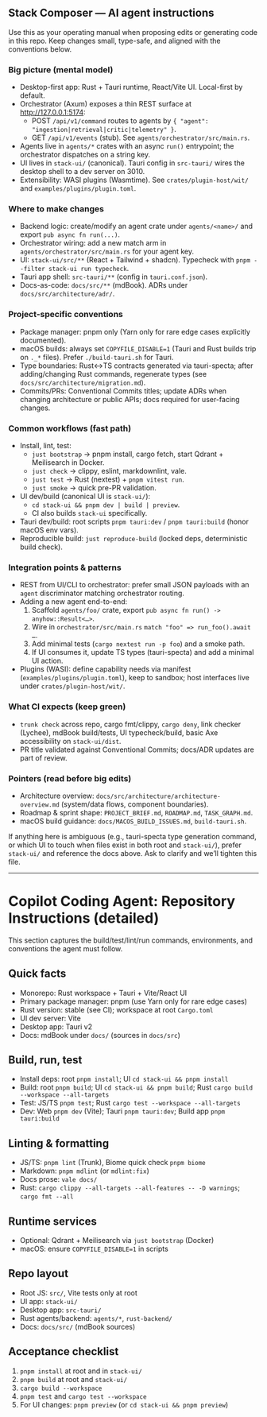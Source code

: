 ## Stack Composer — AI agent instructions

Use this as your operating manual when proposing edits or generating code in this repo. Keep changes small, type-safe, and aligned with the conventions below.

### Big picture (mental model)

- Desktop-first app: Rust + Tauri runtime, React/Vite UI. Local-first by default.
- Orchestrator (Axum) exposes a thin REST surface at http://127.0.0.1:5174:
  - POST `/api/v1/command` routes to agents by `{ "agent": "ingestion|retrieval|critic|telemetry" }`.
  - GET `/api/v1/events` (stub). See `agents/orchestrator/src/main.rs`.
- Agents live in `agents/*` crates with an async `run()` entrypoint; the orchestrator dispatches on a string key.
- UI lives in `stack-ui/` (canonical). Tauri config in `src-tauri/` wires the desktop shell to a dev server on 3010.
- Extensibility: WASI plugins (Wasmtime). See `crates/plugin-host/wit/` and `examples/plugins/plugin.toml`.

### Where to make changes

- Backend logic: create/modify an agent crate under `agents/<name>/` and export `pub async fn run(...)`.
- Orchestrator wiring: add a new match arm in `agents/orchestrator/src/main.rs` for your agent key.
- UI: `stack-ui/src/**` (React + Tailwind + shadcn). Typecheck with `pnpm --filter stack-ui run typecheck`.
- Tauri app shell: `src-tauri/**` (config in `tauri.conf.json`).
- Docs-as-code: `docs/src/**` (mdBook). ADRs under `docs/src/architecture/adr/`.

### Project-specific conventions

- Package manager: pnpm only (Yarn only for rare edge cases explicitly documented).
- macOS builds: always set `COPYFILE_DISABLE=1` (Tauri and Rust builds trip on `._*` files). Prefer `./build-tauri.sh` for Tauri.
- Type boundaries: Rust↔TS contracts generated via tauri-specta; after adding/changing Rust commands, regenerate types (see `docs/src/architecture/migration.md`).
- Commits/PRs: Conventional Commits titles; update ADRs when changing architecture or public APIs; docs required for user-facing changes.

### Common workflows (fast path)

- Install, lint, test:
  - `just bootstrap` → pnpm install, cargo fetch, start Qdrant + Meilisearch in Docker.
  - `just check` → clippy, eslint, markdownlint, vale.
  - `just test` → Rust (nextest) + `pnpm vitest run`.
  - `just smoke` → quick pre-PR validation.
- UI dev/build (canonical UI is `stack-ui/`):
  - `cd stack-ui && pnpm dev | build | preview`.
  - CI also builds `stack-ui` specifically.
- Tauri dev/build: root scripts `pnpm tauri:dev` / `pnpm tauri:build` (honor macOS env vars).
- Reproducible build: `just reproduce-build` (locked deps, deterministic build check).

### Integration points & patterns

- REST from UI/CLI to orchestrator: prefer small JSON payloads with an `agent` discriminator matching orchestrator routing.
- Adding a new agent end-to-end:
  1) Scaffold `agents/foo/` crate, export `pub async fn run() -> anyhow::Result<…>`.
  2) Wire in `orchestrator/src/main.rs` `match "foo" => run_foo().await …`.
  3) Add minimal tests (`cargo nextest run -p foo`) and a smoke path.
  4) If UI consumes it, update TS types (tauri-specta) and add a minimal UI action.
- Plugins (WASI): define capability needs via manifest (`examples/plugins/plugin.toml`), keep to sandbox; host interfaces live under `crates/plugin-host/wit/`.

### What CI expects (keep green)

- `trunk check` across repo, cargo fmt/clippy, `cargo deny`, link checker (Lychee), mdBook build/tests, UI typecheck/build, basic Axe accessibility on `stack-ui/dist`.
- PR title validated against Conventional Commits; docs/ADR updates are part of review.

### Pointers (read before big edits)

- Architecture overview: `docs/src/architecture/architecture-overview.md` (system/data flows, component boundaries).
- Roadmap & sprint shape: `PROJECT_BRIEF.md`, `ROADMAP.md`, `TASK_GRAPH.md`.
- macOS build guidance: `docs/MACOS_BUILD_ISSUES.md`, `build-tauri.sh`.

If anything here is ambiguous (e.g., tauri-specta type generation command, or which UI to touch when files exist in both root and `stack-ui/`), prefer `stack-ui/` and reference the docs above. Ask to clarify and we’ll tighten this file.

---

# Copilot Coding Agent: Repository Instructions (detailed)

This section captures the build/test/lint/run commands, environments, and conventions the agent must follow.

## Quick facts

- Monorepo: Rust workspace + Tauri + Vite/React UI
- Primary package manager: pnpm (use Yarn only for rare edge cases)
- Rust version: stable (see CI); workspace at root `Cargo.toml`
- UI dev server: Vite
- Desktop app: Tauri v2
- Docs: mdBook under `docs/` (sources in `docs/src`)

## Build, run, test

- Install deps: root `pnpm install`; UI `cd stack-ui && pnpm install`
- Build: root `pnpm build`; UI `cd stack-ui && pnpm build`; Rust `cargo build --workspace --all-targets`
- Test: JS/TS `pnpm test`; Rust `cargo test --workspace --all-targets`
- Dev: Web `pnpm dev` (Vite); Tauri `pnpm tauri:dev`; Build app `pnpm tauri:build`

## Linting & formatting

- JS/TS: `pnpm lint` (Trunk), Biome quick check `pnpm biome`
- Markdown: `pnpm mdlint` (or `mdlint:fix`)
- Docs prose: `vale docs/`
- Rust: `cargo clippy --all-targets --all-features -- -D warnings`; `cargo fmt --all`

## Runtime services

- Optional: Qdrant + Meilisearch via `just bootstrap` (Docker)
- macOS: ensure `COPYFILE_DISABLE=1` in scripts

## Repo layout

- Root JS: `src/`, Vite tests only at root
- UI app: `stack-ui/`
- Desktop app: `src-tauri/`
- Rust agents/backend: `agents/*`, `rust-backend/`
- Docs: `docs/src/` (mdBook sources)

## Acceptance checklist

1. `pnpm install` at root and in `stack-ui/`
2. `pnpm build` at root and `stack-ui/`
3. `cargo build --workspace`
4. `pnpm test` and `cargo test --workspace`
5. For UI changes: `pnpm preview` (or `cd stack-ui && pnpm preview`)
